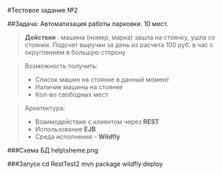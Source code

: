 #Тестовое задание №2

##Задача: Автоматизация работы парковки. 10 мест.

> **Действия** : машина (номер, марка) зашла на стоянку, ушла со стоянки.
> Подсчет выручки за день из расчета 100 руб. в час с округлением в большую сторону


> Возможность получить:
> - Список машин на стоянке в данный момент
> - Наличие машины на стоянке
> - Кол-во свободных мест


> Архитектура:
> - Взаимодействие с клиентом через **REST**
> - Использование **EJB**
> - Среда исполнения - **Wildfly**


###Схема БД
help\sheme.png 

###Запуск
 cd RestTest2
 mvn package wildfly:deploy